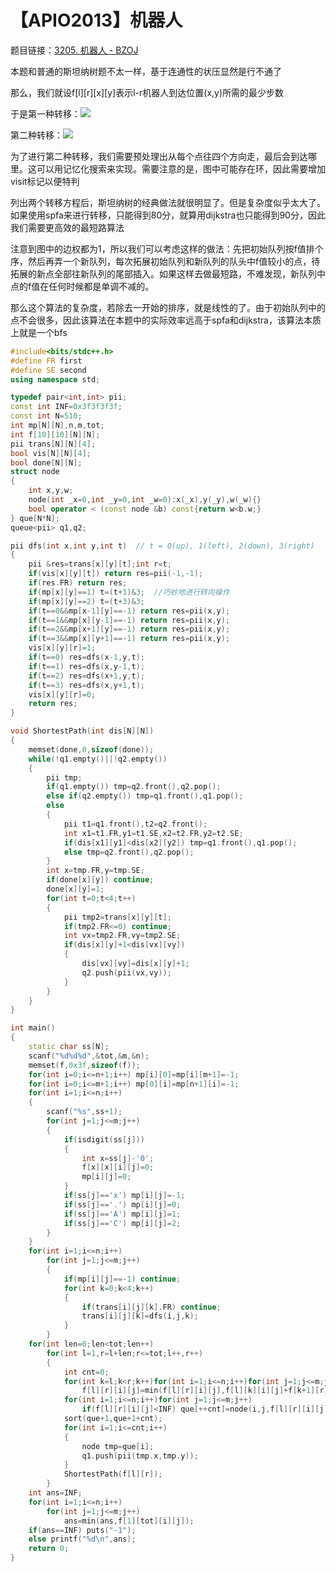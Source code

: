 # 【APIO2013】机器人

题目链接：[3205. 机器人  -  BZOJ](https://www.lydsy.com/JudgeOnline/problem.php?id=3205)

本题和普通的斯坦纳树题不太一样，基于连通性的状压显然是行不通了

那么，我们就设f\[l\]\[r\]\[x\]\[y\]表示l-r机器人到达位置(x,y)所需的最少步数

于是第一种转移：![](http://latex.codecogs.com/svg.latex?f_{l,r,i,j}=\min\limits_{k=l}^{r-1}{(f_{l,k,i,j}+f_{k+1,r,i,j})}})

第二种转移：![](http://latex.codecogs.com/svg.latex?f_{l,r,i,j}=\min\limits_{\exists\;(x,y)\to(i,j)}(f_{l,r,x,y}+1))

为了进行第二种转移，我们需要预处理出从每个点往四个方向走，最后会到达哪里。这可以用记忆化搜索来实现。需要注意的是，图中可能存在环，因此需要增加visit标记以便特判

列出两个转移方程后，斯坦纳树的经典做法就很明显了。但是复杂度似乎太大了。如果使用spfa来进行转移，只能得到80分，就算用dijkstra也只能得到90分，因此我们需要更高效的最短路算法

注意到图中的边权都为1，所以我们可以考虑这样的做法：先把初始队列按f值排个序，然后再弄一个新队列，每次拓展初始队列和新队列的队头中f值较小的点，待拓展的新点全部往新队列的尾部插入。如果这样去做最短路，不难发现，新队列中点的f值在任何时候都是单调不减的。

那么这个算法的复杂度，若除去一开始的排序，就是线性的了。由于初始队列中的点不会很多，因此该算法在本题中的实际效率远高于spfa和dijkstra，该算法本质上就是一个bfs

```cpp
#include<bits/stdc++.h>
#define FR first
#define SE second
using namespace std;

typedef pair<int,int> pii;
const int INF=0x3f3f3f3f;
const int N=510;
int mp[N][N],n,m,tot;
int f[10][10][N][N];
pii trans[N][N][4];
bool vis[N][N][4];
bool done[N][N];
struct node
{
    int x,y,w;
    node(int _x=0,int _y=0,int _w=0):x(_x),y(_y),w(_w){}
    bool operator < (const node &b) const{return w<b.w;}
} que[N*N];
queue<pii> q1,q2;

pii dfs(int x,int y,int t)  // t = 0(up), 1(left), 2(down), 3(right)
{
    pii &res=trans[x][y][t];int r=t;
    if(vis[x][y][t]) return res=pii(-1,-1);
    if(res.FR) return res;
    if(mp[x][y]==1) t=(t+1)&3;  //巧妙地进行转向操作
    if(mp[x][y]==2) t=(t+3)&3;
    if(t==0&&mp[x-1][y]==-1) return res=pii(x,y);
    if(t==1&&mp[x][y-1]==-1) return res=pii(x,y);
    if(t==2&&mp[x+1][y]==-1) return res=pii(x,y);
    if(t==3&&mp[x][y+1]==-1) return res=pii(x,y);
    vis[x][y][r]=1;
    if(t==0) res=dfs(x-1,y,t);
    if(t==1) res=dfs(x,y-1,t);
    if(t==2) res=dfs(x+1,y,t);
    if(t==3) res=dfs(x,y+1,t);
    vis[x][y][r]=0;
    return res;
}

void ShortestPath(int dis[N][N])
{
    memset(done,0,sizeof(done));
    while(!q1.empty()||!q2.empty())
    {
        pii tmp;
        if(q1.empty()) tmp=q2.front(),q2.pop();
        else if(q2.empty()) tmp=q1.front(),q1.pop();
        else
        {
            pii t1=q1.front(),t2=q2.front();
            int x1=t1.FR,y1=t1.SE,x2=t2.FR,y2=t2.SE;
            if(dis[x1][y1]<dis[x2][y2]) tmp=q1.front(),q1.pop();
            else tmp=q2.front(),q2.pop();
        }
        int x=tmp.FR,y=tmp.SE;
        if(done[x][y]) continue;
        done[x][y]=1;
        for(int t=0;t<4;t++)
        {
            pii tmp2=trans[x][y][t];
            if(tmp2.FR<=0) continue;
            int vx=tmp2.FR,vy=tmp2.SE;
            if(dis[x][y]+1<dis[vx][vy])
            {
                dis[vx][vy]=dis[x][y]+1;
                q2.push(pii(vx,vy));
            }
        }
    }
}

int main()
{
    static char ss[N];
    scanf("%d%d%d",&tot,&m,&n);
    memset(f,0x3f,sizeof(f));
    for(int i=0;i<=n+1;i++) mp[i][0]=mp[i][m+1]=-1;
    for(int i=0;i<=m+1;i++) mp[0][i]=mp[n+1][i]=-1;
    for(int i=1;i<=n;i++)
    {
        scanf("%s",ss+1);
        for(int j=1;j<=m;j++)
        {
            if(isdigit(ss[j]))
            {
                int x=ss[j]-'0';
                f[x][x][i][j]=0;
                mp[i][j]=0;
            }
            if(ss[j]=='x') mp[i][j]=-1;
            if(ss[j]=='.') mp[i][j]=0;
            if(ss[j]=='A') mp[i][j]=1;
            if(ss[j]=='C') mp[i][j]=2;
        }
    }
    for(int i=1;i<=n;i++)
        for(int j=1;j<=m;j++)
        {
            if(mp[i][j]==-1) continue;
            for(int k=0;k<4;k++)
            {
                if(trans[i][j][k].FR) continue;
                trans[i][j][k]=dfs(i,j,k);
            }
        }
    for(int len=0;len<tot;len++)
        for(int l=1,r=l+len;r<=tot;l++,r++)
        {
            int cnt=0;
            for(int k=l;k<r;k++)for(int i=1;i<=n;i++)for(int j=1;j<=m;j++)
                f[l][r][i][j]=min(f[l][r][i][j],f[l][k][i][j]+f[k+1][r][i][j]);
            for(int i=1;i<=n;i++)for(int j=1;j<=m;j++)
                if(f[l][r][i][j]<INF) que[++cnt]=node(i,j,f[l][r][i][j]);
            sort(que+1,que+1+cnt);
            for(int i=1;i<=cnt;i++)
            {
                node tmp=que[i];
                q1.push(pii(tmp.x,tmp.y));
            }
            ShortestPath(f[l][r]);
        }
    int ans=INF;
    for(int i=1;i<=n;i++)
        for(int j=1;j<=m;j++)
            ans=min(ans,f[1][tot][i][j]);
    if(ans==INF) puts("-1");
    else printf("%d\n",ans);
    return 0;
}
```

